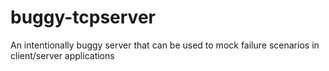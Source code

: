 # buggy-tcpserver
An intentionally buggy server that can be used to mock failure scenarios in client/server applications
